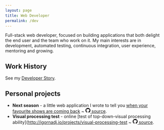 ```yaml
---
layout: page
title: Web Developer
permalink: /dev
---
```


Full-stack web developer, focused on building applications that both delight the end user and the team who work on it. My main interests are in development, automated testing, continuous integration, user experience, mentoring and growing.

## Work History

See my [Developer Story](https://stackoverflow.com/story/igor.nadj).

## Personal projects

- **Next season** - a little web application I wrote to tell you [when your favourite shows are coming back](http://igornadj.io/nextseason) ~ [![github](/assets/github.png) source](https://github.com/IgorNadj/nextseason-web).
- **Visual processing test** - online [test of top-down-visual processing ability](http://igornadj.io/projects/visual-processing-test ~ [![github](/assets/github.png) source](https://github.com/IgorNadj/visual-processing-test).
